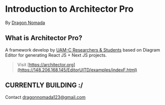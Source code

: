 # Introduction to Architector Pro

By [Dragon Nomada](dragonnomada.medium.com)

## What is Architector Pro?

A framework develop by [UAM-C Researchers & Students](https://www.sciencedirect.com/science/article/abs/pii/S0164121213001003) based on Diagram Editor for generating React JS + Next JS projects.

> Visit [https://architector.org](https://148.206.168.145/EditorUITD/examples/indexF.html)

## CURRENTLY BUILDING :/

Contact [dragonnomada123@gmail.com](dragonnomada123@gmail.com)
